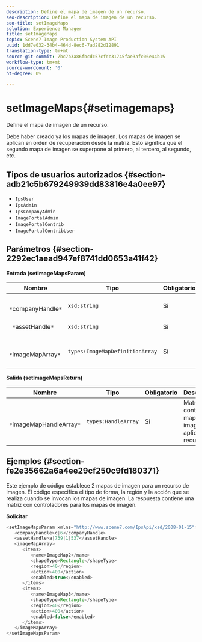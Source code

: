 ```yaml
---
description: Define el mapa de imagen de un recurso.
seo-description: Define el mapa de imagen de un recurso.
seo-title: setImageMaps
solution: Experience Manager
title: setImageMaps
topic: Scene7 Image Production System API
uuid: 1dd7e032-34b4-464d-8ec6-7ad282d12891
translation-type: tm+mt
source-git-commit: 7bc7b3a86fbcdc57cfdc31745fae3afc06e44b15
workflow-type: tm+mt
source-wordcount: '0'
ht-degree: 0%

---
```



# setImageMaps{#setimagemaps}

Define el mapa de imagen de un recurso.

Debe haber creado ya los mapas de imagen. Los mapas de imagen se aplican en orden de recuperación desde la matriz. Esto significa que el segundo mapa de imagen se superpone al primero, al tercero, al segundo, etc.

## Tipos de usuarios autorizados {#section-adb21c5b679249939dd83816e4a0ee97}

* `IpsUser`
* `IpsAdmin`
* `IpsCompanyAdmin`
* `ImagePortalAdmin`
* `ImagePortalContrib`
* `ImagePortalContribUser`

## Parámetros {#section-2292ec1aead947ef8741dd0653a41f42}

**Entrada (setImageMapsParam)**

| Nombre | Tipo | Obligatorio | Descripción |
|---|---|---|---|
| ` *`companyHandle`*` | `xsd:string` | Sí | Identificador de compañía. |
| ` *`assetHandle`*` | `xsd:string` | Sí | Identificador de recurso. |
| ` *`imageMapArray`*` | `types:ImageMapDefinitionArray` | Sí | Matriz de mapas de imagen predefinidos. |

**Salida (setImageMapsReturn)**

| Nombre | Tipo | Obligatorio | Descripción |
|---|---|---|---|
| ` *`imageMapHandleArray`*` | `types:HandleArray` | Sí | Matriz con controles de mapa de imagen aplicados al recurso. |

## Ejemplos {#section-fe2e35662a6a4ee29cf250c9fd180371}

Este ejemplo de código establece 2 mapas de imagen para un recurso de imagen. El código especifica el tipo de forma, la región y la acción que se realiza cuando se invocan los mapas de imagen. La respuesta contiene una matriz con controladores para los mapas de imagen.

**Solicitar**

```java
<setImageMapsParam xmlns="http://www.scene7.com/IpsApi/xsd/2008-01-15">
   <companyHandle>c|6</companyHandle>
   <assetHandle>a|739|1|537</assetHandle>
   <imageMapArray>
      <items>
         <name>ImageMap2</name>
         <shapeType>Rectangle</shapeType>
         <region>40</region>
         <action>400</action>
         <enabled>true</enabled>
      </items>
      <items>
         <name>ImageMap3</name>
         <shapeType>Rectangle</shapeType>
         <region>40</region>
         <action>400</action>
         <enabled>false</enabled>
      </items>
   </imageMapArray>
</setImageMapsParam>
```

